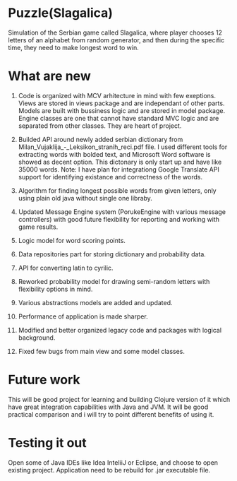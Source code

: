 #                                              Puzzle(Slagalica)
Simulation of the Serbian game called Slagalica,
where player chooses 12 letters of an alphabet from random generator, and then
during the specific time, they need to make longest word to win.


# What are new

1. Code is organized with MCV arhitecture in mind with few exeptions. Views are stored in views package and are independant of other parts. Models are built with bussiness logic and are stored in model package. Engine classes are one that cannot have standard MVC logic and are separated from other classes. They are heart of project.

2. Builded API around newly added serbian dictionary from Milan_Vujaklija_-_Leksikon_stranih_reci.pdf file.
   I used different tools for extracting words with bolded text, and Microsoft Word software is showed as decent option. 
   This dictonary is only start up and have like 35000 words. 
   Note: I have plan for integrationg Google Translate API support for identifying existance and correctness of the words. 

3. Algorithm for finding longest possible words from given letters, only using plain old java without single one libraby.

4. Updated Message Engine system (PorukeEngine with various message controllers) with good future flexibility for reporting and working    with game results. 

5. Logic model for word scoring points. 

6. Data repositories part for storing dictionary and probability data.

7. API for converting latin to cyrilic.

8. Reworked probability model for drawing semi-random letters with flexibility options in mind. 

9. Various abstractions models are added and updated. 

10. Performance of application is made sharper.

11. Modified and better organized legacy code and packages with logical background.

12. Fixed few bugs from main view and some model classes.



# Future work
This will be good project for learning and building Clojure version of it which have great integration capabilities with Java and JVM. 
It will be good practical comparison and i will try to point different benefits of using it.   


# Testing it out
Open some of Java IDEs like Idea InteliiJ or Eclipse, and choose to open existing project. Application need to be rebuild for .jar executable file. 
